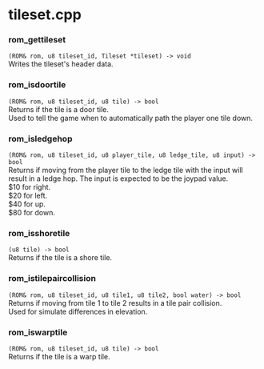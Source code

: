 # tileset.cpp
### rom_gettileset
`(ROM& rom, u8 tileset_id, Tileset *tileset) -> void`  
Writes the tileset's header data.
### rom_isdoortile
`(ROM& rom, u8 tileset_id, u8 tile) -> bool`  
Returns if the tile is a door tile.  
Used to tell the game when to automatically path the player one tile down.
### rom_isledgehop
`(ROM& rom, u8 tileset_id, u8 player_tile, u8 ledge_tile, u8 input) -> bool`  
Returns if moving from the player tile to the ledge tile with the input will result in a ledge hop. The input is expected to be the joypad value.  
$10 for right.  
$20 for left.  
$40 for up.  
$80 for down.
### rom_isshoretile
`(u8 tile) -> bool`  
Returns if the tile is a shore tile.
### rom_istilepaircollision
`(ROM& rom, u8 tileset_id, u8 tile1, u8 tile2, bool water) -> bool`  
Returns if moving from tile 1 to tile 2 results in a tile pair collision.  
Used for simulate differences in elevation.
### rom_iswarptile
`(ROM& rom, u8 tileset_id, u8 tile) -> bool`  
Returns if the tile is a warp tile.
